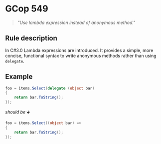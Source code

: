 ﻿# GCop 549

> *"Use lambda expression instead of anonymous method."*

## Rule description

In C#3.0 Lambda expressions are introduced. It provides a simple, more concise, functional syntax to write anonymous methods rather than using `delegate`.

## Example

```csharp
foo = items.Select(delegate (object bar)
{
    return bar.ToString();
});
```

*should be* 🡻

```csharp
foo = items.Select((object bar) =>
{
    return bar.ToString();
});
```

